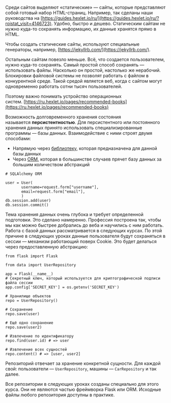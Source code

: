 Среди сайтов выделяют «статические» — сайты, которые представляют собой готовый набор HTML-страниц. Например, так сделаны наши руководства на [https://guides.hexlet.io/ru/](https://guides.hexlet.io/ru/?roistat_visit=4146723). Удобно, быстро и дешево. Статическим сайтам не нужно куда-то сохранять информацию, их данные хранятся прямо в HTML.

Чтобы создать статические сайты, используют специальные генераторы, например, [https://jekyllrb.com/](https://jekyllrb.com/).

Остальным сайтам повезло меньше. Всё, что создается пользователем, нужно куда-то сохранять. Самый простой способ сохранять — использовать файлы. Насколько он простой, настолько же нерабочий. Блокировки файловой системы не позволят работать с файлом в конкурентной среде. Такой средой является веб, когда с сайтом могут одновременно работать сотни тысяч пользователей.

Поэтому важно понимать устройство операционных систем. [https://ru.hexlet.io/pages/recommended-books](https://ru.hexlet.io/pages/recommended-books)

Возможность долговременного хранения состояния называется **персистентностью**. Для персистентного или постоянного хранения данных принято использовать специализированные программы — базы данных. Взаимодействие с ними строят двумя способами:

-   Напрямую через [библиотеку](https://docs.python.org/3/library/sqlite3.html), которая предназначена для данной базы данных
-   Через [ORM](https://flask-sqlalchemy.palletsprojects.com/), которая в большинстве случаев прячет базу данных за большим количеством абстракций

```
# SQLAlchemy ORM

user = User(
       username=request.form["username"],
       email=request.form["email"],
       )
db.session.add(user)
db.session.commit()
```

Тема хранения данных очень глубока и требует определенной подготовки. Это сделано намеренно. Профессия построена так, чтобы мы как можно быстрее добрались до веба и научились с ним работать. Работа с базой данных рассматривается в следующих курсах. По этой причине в следующих уроках данные пользователя будут сохраняться в сессии — механизм работающий поверх Cookie. Это будет делаться через предоставленную абстракцию:

```
from flask import Flask

from data import UserRepository

app = Flask(__name__)
# Секретный ключ, который используется для криптографической подписи файла сессии
app.config['SECRET_KEY'] = os.getenv('SECRET_KEY')

# Хранилище объектов
repo = UserRepository()

# Сохранение
repo.save(user)

# Ещё одно сохранение
repo.save(user2)

# Извлечение по идентификатору
repo.find(user.id) # => user

# Извлечение всех сущностей
repo.content() # => [user, user2]
```

Репозиторий отвечает за хранение конкретной сущности. Для каждой свой: пользователи — `UserRepository`, машины — `CarRepository` и так далее.

Все репозитории в следующих уроках созданы специально для этого курса. Они не являются частью фреймворка Flask или ORM. Исходные файлы любого репозитория доступны в практике.